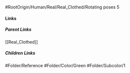 #RootOrigin/Human/Real/Real_Clothed/Rotating poses 5
#### Links
##### Parent Links
[[Real_Clothed]]
##### Children Links
#Folder/Reference
#Folder/Color/Green
#Folder/Subcolor/1
